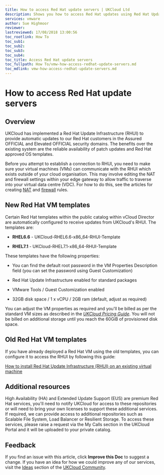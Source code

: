 ```yaml
---
title: How to access Red Hat update servers | UKCloud Ltd
description: Shows you how to access Red Hat updates using Red Hat Update Infrastructure (RHUI)
services: vmware
author: Sue Highmoor
reviewer:
lastreviewed: 17/08/2018 13:00:56
toc_rootlink: How To
toc_sub1: 
toc_sub2:
toc_sub3:
toc_sub4:
toc_title: Access Red Hat update servers
toc_fullpath: How To/vmw-how-access-redhat-update-servers.md
toc_mdlink: vmw-how-access-redhat-update-servers.md
---
```


# How to access Red Hat update servers

## Overview

UKCloud has implemented a Red Hat Update Infrastructure (RHUI) to provide automatic updates to our Red Hat customers in the Assured OFFICIAL and Elevated OFFICIAL security domains. The benefits over the existing system are the reliable availability of patch updates and Red Hat approved OS templates.

Before you attempt to establish a connection to RHUI, you need to make sure your virtual machines (VMs) can communicate with the RHUI which exists outside of your cloud organisation. This may involve editing the NAT and firewall settings within your edge gateway to allow traffic to traverse into your virtual data centre (VDC). For how to do this, see the articles for creating [NAT](vmw-how-create-nat-rules.md) and [firewall](vmw-how-create-firewall-rules.md) rules.

## New Red Hat VM templates

Certain Red Hat templates within the public catalog within vCloud Director are automatically configured to receive updates from UKCloud's RHUI. The templates are:

- **RHEL6.6** - UKCloud-RHEL6.6-x86_64-RHUI-Template

- **RHEL7.1** - UKCloud-RHEL7.1-x86_64-RHUI-Template

These templates have the following properties:

- You can find the default root password in the VM Properties Description field (you can set the password using Guest Customization)

- Red Hat Update Infrastructure enabled for standard packages

- VMware Tools / Guest Customization enabled

- 32GB disk space / 1 x vCPU / 2GB ram (default, adjust as required)

You can adjust the VM properties as required and you'll be billed as per the standard VM sizes as described in the [*UKCloud Pricing Guide*](https://ukcloud.com/wp-content/uploads/2019/06/ukcloud-pricing-guide-11.0.pdf). You will not be billed on additional storage until you reach the 60GiB of provisioned disk space.

## Old Red Hat VM templates

If you have already deployed a Red Hat VM using the old templates, you can configure it to access the RHUI by following this guide:

[How to install Red Hat Update Infrastructure (RHUI) on an existing virtual machine](vmw-how-install-rhui-vm.md)

## Additional resources

High Availability (HA) and Extended Update Support (EUS) are premium Red Hat services, you'll need to notify UKCloud for access to these repositories or will need to bring your own licenses to support these additional services. If required, we can provide access to additional repositories such as Scalable File System, Load Balancer or Resilient Storage. To access these services, please raise a request via the My Calls section in the UKCloud Portal and it will be uploaded to your private catalog.

## Feedback

If you find an issue with this article, click **Improve this Doc** to suggest a change. If you have an idea for how we could improve any of our services, visit the [Ideas](https://community.ukcloud.com/ideas) section of the [UKCloud Community](https://community.ukcloud.com).
